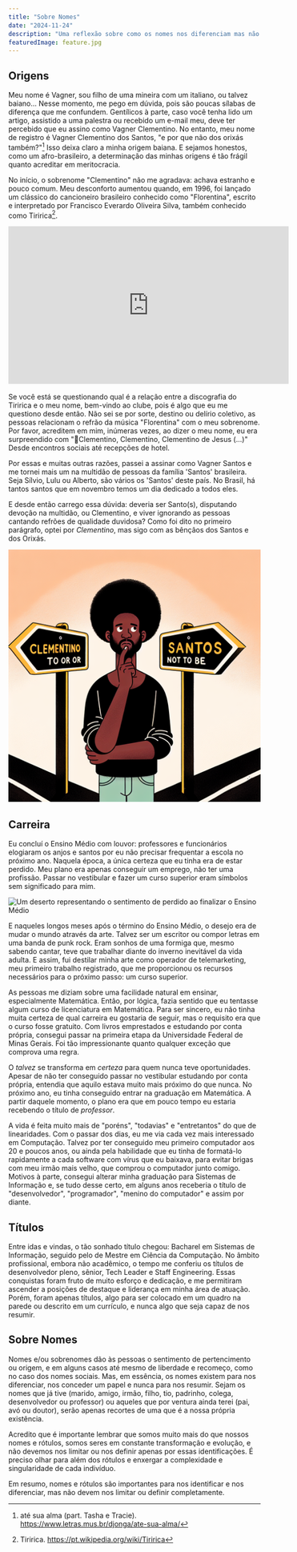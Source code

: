 ```yaml
---
title: "Sobre Nomes"
date: "2024-11-24"
description: "Uma reflexão sobre como os nomes nos diferenciam mas não nos resumem" 
featuredImage: feature.jpg
---
```


## Origens

Meu nome é Vagner, sou filho de uma mineira com um italiano, ou talvez
baiano... Nesse momento, me pego em dúvida, pois são poucas sílabas de
diferença que me confundem. Gentílicos à parte, caso você tenha lido um artigo,
assistido a uma palestra ou recebido um e-mail meu, deve ter percebido que eu
assino como Vagner Clementino. No entanto, meu nome de registro é Vagner
Clementino dos Santos, "e por que não dos orixás também?"[^3] Isso deixa claro
a minha origem baiana. E sejamos honestos, como um afro-brasileiro, a
determinação das minhas origens é tão frágil quanto acreditar em meritocracia.

No início, o sobrenome "Clementino" não me agradava: achava estranho e pouco
comum. Meu desconforto aumentou quando, em 1996, foi lançado um clássico do
cancioneiro brasileiro conhecido como "Florentina", escrito e interpretado por
Francisco Everardo Oliveira Silva, também conhecido como Tiririca[^1].

<iframe width="560"
        height="315"
        src="https://www.youtube.com/embed/uiem5_bJRLM"
        title="Clipe oficial da música Florentina"
        frameborder="0">
</iframe>

Se você está se questionando qual é a relação entre a discografia do Tiririca e
o meu nome, bem-vindo ao clube, pois é algo que eu me questiono desde então.
Não sei se por sorte, destino ou delírio coletivo, as pessoas relacionam o
refrão da música "Florentina" com o meu sobrenome. Por favor, acreditem em mim,
inúmeras vezes, ao dizer o meu nome, eu era surpreendido com "🎵Clementino,
Clementino, Clementino de Jesus (...)" Desde encontros sociais até recepções de
hotel.

Por essas e muitas outras razões, passei a assinar como Vagner Santos e me
tornei mais um na multidão de pessoas da família 'Santos' brasileira. Seja
Sílvio, Lulu ou Alberto, são vários os 'Santos' deste país. No Brasil, há
tantos santos que em novembro temos um dia dedicado a todos eles.

E desde então carrego essa dúvida: deveria ser Santo(s), disputando devoção na
multidão, ou Clementino, e viver ignorando as pessoas cantando refrões de
qualidade duvidosa? Como foi dito no primeiro parágrafo, optei por
_Clementino_, mas sigo com as bênçãos dos Santos e dos Orixás.

![Imagem representando a dúvida em usar Clementino ou Santos como sobrenome](to-be-or-not-to-be.png)

## Carreira

Eu concluí o Ensino Médio com louvor: professores e funcionários elogiaram os
anjos e santos por eu não precisar frequentar a escola no próximo ano. Naquela época,
a única certeza que eu tinha era de estar perdido. Meu plano era apenas conseguir
um emprego, não ter uma profissão. Passar no vestibular e fazer um curso superior
eram símbolos sem significado para mim.

![Um deserto representando o sentimento de perdido ao finalizar o Ensino
Médio](./deserto.webp)

E naqueles longos meses após o término do Ensino Médio, o desejo era de mudar o
mundo através da arte. Talvez ser um escritor ou compor letras em uma banda de
punk rock. Eram sonhos de uma formiga que, mesmo sabendo cantar, teve que
trabalhar diante do inverno inevitável da vida adulta. E assim, fui destilar
minha arte como operador de telemarketing, meu primeiro trabalho registrado,
que me proporcionou os recursos necessários para o próximo passo: um curso
superior.

As pessoas me diziam sobre uma facilidade natural em ensinar, especialmente
Matemática. Então, por lógica, fazia sentido que eu tentasse algum curso de
licenciatura em Matemática. Para ser sincero, eu não tinha muita certeza de
qual carreira eu gostaria de seguir, mas o requisito era que o curso fosse
gratuito. Com livros emprestados e estudando por conta própria, consegui passar
na primeira etapa da Universidade Federal de Minas Gerais. Foi tão
impressionante quanto qualquer exceção que comprova uma regra.

O _talvez_ se transforma em _certeza_ para quem nunca teve oportunidades.
Apesar de não ter conseguido passar no vestibular estudando por conta própria,
entendia que aquilo estava muito mais próximo do que nunca. No próximo ano, eu
tinha conseguido entrar na graduação em Matemática. A partir daquele momento, o
plano era que em pouco tempo eu estaria recebendo o título de _professor_.

A vida é feita muito mais de "poréns", "todavias" e "entretantos" do que de
linearidades. Com o passar dos dias, eu me via cada vez mais interessado em
Computação. Talvez por ter conseguido meu primeiro computador aos 20 e poucos
anos, ou ainda pela habilidade que eu tinha de formatá-lo rapidamente a cada
software com vírus que eu baixava, para evitar brigas com meu irmão mais velho,
que comprou o computador junto comigo. Motivos à parte, consegui alterar minha
graduação para Sistemas de Informação e, se tudo desse certo, em alguns anos
receberia o título de "desenvolvedor", "programador", "menino do computador" e
assim por diante.

## Títulos

Entre idas e vindas, o tão sonhado título chegou: Bacharel em Sistemas de
Informação, seguido pelo de Mestre em Ciência da Computação. No âmbito
profissional, embora não acadêmico, o tempo me conferiu os títulos de
desenvolvedor pleno, sênior, Tech Leader e Staff Engineering. Essas conquistas
foram fruto de muito esforço e dedicação, e me permitiram ascender a posições
de destaque e liderança em minha área de atuação. Porém, foram apenas títulos,
algo para ser colocado em um quadro na parede ou descrito em um currículo, e
nunca algo que seja capaz de nos resumir.

## Sobre Nomes

Nomes e/ou sobrenomes dão às pessoas o sentimento de pertencimento ou origem, e
em alguns casos até mesmo de liberdade e recomeço, como no caso dos nomes
sociais. Mas, em essência, os nomes existem para nos diferenciar, nos conceder
um papel e nunca para nos resumir. Sejam os nomes que já tive (marido, amigo,
irmão, filho, tio, padrinho, colega, desenvolvedor ou professor) ou aqueles que
por ventura ainda terei (pai, avó ou doutor), serão apenas recortes de uma que
é a nossa própria existência.

Acredito que é importante lembrar que somos muito mais do que nossos nomes e
rótulos, somos seres em constante transformação e evolução, e não devemos nos
limitar ou nos definir apenas por essas identificações. É preciso olhar para
além dos rótulos e enxergar a complexidade e singularidade de cada indivíduo.

Em resumo, nomes e rótulos são importantes para nos identificar e nos
diferenciar, mas não devem nos limitar ou definir completamente.

[^1]:
    Tiririca.
    <https://pt.wikipedia.org/wiki/Tiririca>

[^2]:
    Vestibular da UFMG.
    Antes da adoção do Enem como forma de ingresso na UFMG, o vestibular era
    composto por duas etapas: a primeira etapa consistia em uma prova de
    múltipla escolha abrangendo várias disciplinas, e a segunda etapa era
    composta por provas discursivas específicas de acordo com o curso
    escolhido. Os candidatos precisavam ser aprovados nas duas etapas para
    conseguir uma vaga na universidade.
[^3]:
    até sua alma (part. Tasha e Tracie).
    <https://www.letras.mus.br/djonga/ate-sua-alma/>

